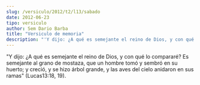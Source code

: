 ```yaml
---
slug: /versiculo/2012/t2/l13/sabado
date: 2012-06-23
tipo: versiculo
author: Sem Dario Barba
title: "Versiculo de memoria"
description: "'Y dijo: ¿A qué es semejante el reino de Dios, y con qué lo compararé? Es  semejante al grano de mostaza, que un hombre tomó y sembró en su huerto; y  creció, y se hizo árbol grande, y las aves del cielo anidaron en sus ramas'  (Lucas13:18, 19)."
---
```


"Y dijo: ¿A qué es semejante el reino de Dios, y con qué lo compararé? Es semejante al grano de mostaza, que un hombre tomó y sembró en su huerto; y creció, y se hizo árbol grande, y las aves del cielo anidaron en sus ramas" (Lucas13:18, 19).
